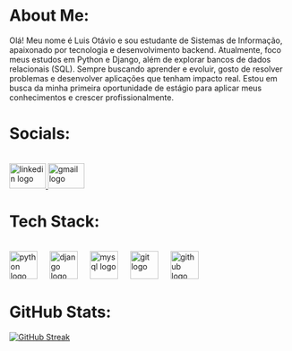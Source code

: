 # About Me:
Olá! Meu nome é Luis Otávio e sou estudante de Sistemas de Informação, apaixonado por tecnologia e desenvolvimento backend. Atualmente, foco meus estudos em Python e Django, além de explorar bancos de dados relacionais (SQL). Sempre buscando aprender e evoluir, gosto de resolver problemas e desenvolver aplicações que tenham impacto real. Estou em busca da minha primeira oportunidade de estágio para aplicar meus conhecimentos e crescer profissionalmente.


# Socials:

<br clear="both">

<div align="left">
  <a href="https://www.linkedin.com/in/luis-otavio-dias" target="_blank">
    <img src="https://raw.githubusercontent.com/maurodesouza/profile-readme-generator/master/src/assets/icons/social/linkedin/default.svg" width="65" height="45" alt="linkedin logo"  />
  </a>
  <a href="mailto:luisodsilva@gmail.com" target="_blank">
    <img src="https://raw.githubusercontent.com/maurodesouza/profile-readme-generator/master/src/assets/icons/social/gmail/default.svg" width="65" height="45" alt="gmail logo"  />
  </a>
</div>

###


#  Tech Stack:
<br clear="both">

<div align="left">
  <img src="https://cdn.jsdelivr.net/gh/devicons/devicon/icons/python/python-original.svg" height="50" alt="python logo"  />
  <img width="14" />
  <img src="https://cdn.jsdelivr.net/gh/devicons/devicon/icons/django/django-plain.svg" height="50" alt="django logo"  />
  <img width="14" />
  <img src="https://cdn.jsdelivr.net/gh/devicons/devicon/icons/mysql/mysql-original.svg" height="50" alt="mysql logo"  />
  <img width="14" />
  <img src="https://cdn.jsdelivr.net/gh/devicons/devicon/icons/git/git-original.svg" height="50" alt="git logo"  />
  <img width="14" />
  <img src="https://cdn.jsdelivr.net/gh/devicons/devicon/icons/github/github-original.svg" height="50" alt="github logo"  />
</div>

###

#  GitHub Stats:
[![GitHub Streak](https://github-readme-streak-stats.herokuapp.com?user=luis-otavio-dias&theme=python-dark)](https://git.io/streak-stats)
<!-- Proudly created with GPRM ( https://gprm.itsvg.in ) -->
